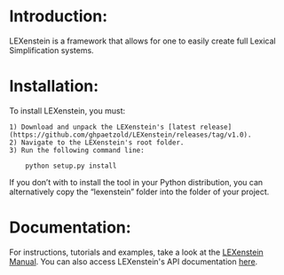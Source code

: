 # Introduction:

LEXenstein is a framework that allows for one to easily create full Lexical Simplification systems.

# Installation:

To install LEXenstein, you must:

	1) Download and unpack the LEXenstein's [latest release](https://github.com/ghpaetzold/LEXenstein/releases/tag/v1.0).
	2) Navigate to the LEXenstein's root folder.
	3) Run the following command line:
	
		python setup.py install
		
If you don’t with to install the tool in your Python distribution, you can alternatively
copy the “lexenstein” folder into the folder of your project.

# Documentation:

For instructions, tutorials and examples, take a look at the [LEXenstein Manual](https://github.com/ghpaetzold/LEXenstein/raw/master/manual/LEXenstein%20Manual.pdf).
You can also access LEXenstein's API documentation [here](http://ghpaetzold.github.io/lexenstein/documentation/).
